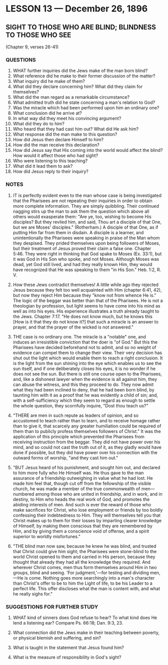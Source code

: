 # LESSON 13 — December 26, 1896

## SIGHT TO THOSE WHO ARE BLIND; BLINDNESS TO THOSE WHO SEE
(Chapter 9, verses 26-41)

### QUESTIONS

1. WHAT further inquiries did the Jews make of the man born blind?
2. What reference did he make to their former discussion of the matter?
3. What inquiry did he make of them?
4. What did they declare concerning him? What did they claim for themselves?
5. What did the man regard as a remarkable circumstance?
6. What admitted truth did he state concerning a man's relation to God?
7. Was the miracle which had been performed upon him an ordinary one?
8. What conclusion did he arrive at?
9. In what way did they meet his convincing argument?
10. What did they do to him?
11. Who heard that they had cast him out? What did He ask him?
12. What response did the man make to this question?
13. How did Jesus then declare Himself to him?
14. How did the man receive this declaration?
15. How did Jesus say that His coming into the world would affect the blind? How would it affect those who had sight?
16. Who were listening to this teaching?
17. What did it lead them to ask?
18. How did Jesus reply to their inquiry?

### NOTES

1. IT is perfectly evident even to the man whose case is being investigated that the Pharisees are not repeating their inquiries in order to obtain more complete information. They are simply quibbling. Their continued nagging stirs up the man to ask them the question which above all others would exasperate them: "Are ye, too, wishing to become His disciples? But they reviled him, and said, Thou art a disciple of that One, but we are Moses' disciples." (Rotherham.) A disciple of that One, as if putting Him far from them in disdain. A disciple is a learner, and unintentionally the Pharisees were speaking in praise of the Man whom they despised. They prided themselves upon being followers of Moses, but their treatment of Jesus proved their claim a false one. Chapter 5:46. They were right in thinking that God spake to Moses (Ex. 33:1), but it was God in His Son who spoke, and not Moses. Although Moses was dead, yet God still lived, and had they really known Him, they would have recognized that He was speaking to them "in His Son." Heb. 1:2, R. V.

2. How these Jews contradict themselves! A little while ago they rejected Jesus because they felt too well acquainted with Him (chapter 6:41, 42), but now they reject Him because they "know not from whence He is." The logic of the beggar was better than that of the Pharisees. He is not a theologian by profession, but light seems to have come into his mind as well as into his eyes. His experience illustrates a truth already taught to the Jews. Chapter 7:17. "He does not know much, but he knows this [How is it that they do not know it?] that such a miracle is an answer to prayer, and that the prayer of the wicked is not answered."

3. THE case is no ordinary one. The miracle is a "notable" one, and induces an irresistible conviction that the doer is "of God." But this the Pharisees have decided beforehand not to admit, and so no weight of evidence can compel them to change their view. Their very decision has shut out the light which would enable them to reach a right conclusion. It is the light from the sun shining into the eye which enables us to see the sun itself, and if one deliberately closes his eyes, it is no wonder if he does not see the sun. But there is still one course open to the Pharisees, and, like a dishonest lawyer when the evidence is all against him, they can abuse the witness, and this they proceed to do. They now admit what they had been inclined to deny, that he had been born blind, by taunting him with it as a proof that he was evidently a child of sin; and, with a self-sufficiency which they seem to regard as enough to settle the whole question, they scornfully inquire, "Dost thou teach us?"

4. "THERE are men in such repute as leaders of opinion, and so accustomed to teach rather than to learn, and to receive homage rather than to give it, that scarcely any greater humiliation could be required of them than to publicly profess themselves followers of Christ." It was the application of this principle which prevented the Pharisees from receiving instruction from the beggar. They did not have power over his mind, and so could not cast the truth out of it, as they gladly would have done if possible, but they did have power over his connection with the outward forms of worship, "and they cast him out."

5. "BUT Jesus heard of his punishment, and sought him out, and declared to him more fully who He Himself was. He thus gave to the man assurance of a friendship outweighing in value what he had lost. He made him feel that, though cut off from the fellowship of the visible church, he was made a member of the true commonwealth of men—numbered among those who are united in friendship, and in work, and in destiny, to Him who heads the real work of God, and promotes the abiding interests of men. And such is ever the reward of those who make sacrifices for Christ, who lose employment or friends by too boldly confessing their indebtedness to Him. They will themselves tell you that Christ makes up to them for their losses by imparting clearer knowledge of Himself, by making them conscious that they are remembered by Him, and by giving them a conscience void of offense, and a spirit superior to worldly misfortunes."

6. "THE blind man now saw, because he knew he was blind, and trusted that Christ could give him sight; the Pharisees were stone-blind to the world Christ opened to them and carried in His person, because they thought that already they had all the knowledge they required. And wherever Christ comes, men thus form themselves around Him in two groups, blind and seeing. 'For judgment,'—for testing and dividing men,—He is come. Nothing goes more searchingly into a man's character than Christ's offer to be to him the Light of life, to be his Leader to a perfect life. This offer discloses what the man is content with, and what he really sighs for."

### SUGGESTIONS FOR FURTHER STUDY

1. WHAT kind of sinners does God refuse to hear? To what kind does He lend a listening ear? Compare Ps. 66:18; Dan. 9:3, 23.

2. What connection did the Jews make in their teaching between poverty, or physical blemish and suffering, and sin?

3. What is taught in the statement that Jesus found him?

4. What is the measure of responsibility in God's sight?